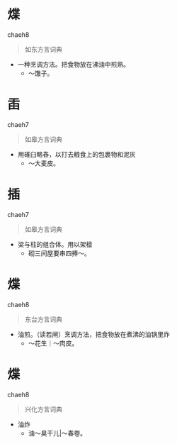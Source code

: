 # 煠
chaeh8
> 如东方言词典
- 一种烹调方法。把食物放在沸油中煎熟。
  - ～馓子。

# 臿
chaeh7
> 如皋方言词典
- 用碓臼略舂，以打去粮食上的包裹物和泥灰
  - ～大麦皮。

# 插
chaeh7
> 如皋方言词典
- 梁与柱的组合体。用以架檩
  - 砌三间屋要串四捧～。

# 煠
chaeh8
> 东台方言词典
- 油煎。（读若闸）烹调方法，把食物放在煮沸的油锅里炸
  - ～花生｜～肉皮。

# 煠
chaeh8
> 兴化方言词典
- 油炸
  - 油～臭干儿|～春卷。
